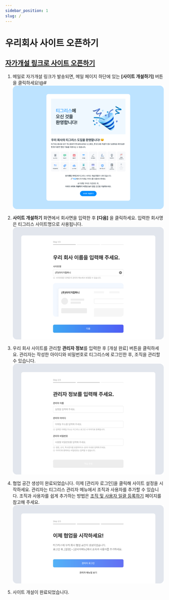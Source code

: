 ```yaml
---
sidebar_position: 1
slug: /
---
```


# 우리회사 사이트 오픈하기

## [자가개설 링크로 사이트 오픈하기]()

1. 메일로 자가개설 링크가 발송되면, 메일 페이지 하단에 있는 **\[사이트 개설하기]** 버튼을 클릭하세요!@#![자가개설 사이트](./img/01.png)

2. **사이트 개설하기** 화면에서 회사면을 입력한 후 **\[다음]** 을 클릭하세요. 입력한 회사명은 티그리스 사이트명으로 사용됩니다. ![사이트 개설하기](./img/02.png)

3. 우리 회사 사이트를 관리할 **관리자 정보**를 입력한 후 \[개설 완료] 버튼을 클릭하세요. 관리자는 작성한 아이디와 비밀번호로 티그리스에 로그인한 후, 조직을 관리할 수 있습니다. ![관리자 정보](./img/03.png)

4. 협업 공간 생성이 완료되었습니다. 이제 \[관리자 로그인]을 클릭해 사이트 설정을 시작하세요. 관리자는 티그리스 관리자 메뉴에서 조직과 사용자를 추가할 수 있습니다. 조직과 사용자를 쉽게 추가하는 방법은 [조직 및 사용자 일괄 등록하기](./organization/bulk-add-member.md) 페이지를 참고해 주세요. ![관리자 로그인](./img/04.png)

5. 사이트 개설이 완료되었습니다.
